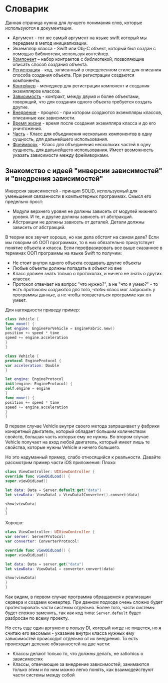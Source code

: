# Словарик

Данная страница нужна для лучшего понимания слов, которые используются в документации.

* Аргумент - тот же самый аргумент на языке swift который мы передаем в метод инициализации.
* Экземпляр класса - Swift или Obj-C объект, который был создан с помощью библиотеки, используя контейнер.
* [Компонент](registration.md#Регистрация) – набор контрактов с библиотекой, позволяющие описать способ создания объекта.
* [Регистрация](registration.md#Регистрация) - код, записанный в определенном стиле для описания способа создания объекта. При регистрации создаются компоненты.
* [Контейнер](registration.md#Регистрация) - менеджер для  регистрации компонент и создания экземпляров классов.
* [Зависимость](resolve.md#Разрешение-зависимостей) - контракт, между двумя и более объектами, говорящий, что для создания одного объекта требуется создать другие.
* [Внедрение](injection.md#Внедрение) - процесс  - при котором создаются экземпляры классов, описанные как зависимости.
* [Время жизни](lifetime.md#Время-жизни) - время после создания экземпляра класса и до его уничтожения.
* [Часть](part_framework.md#Части-и-Фреймворки) - Класс для объединения нескольких компонентов в одну сущность, для дальнейшего использования.
* [Фреймворк](part_framework.md#Части-и-Фреймворки) -  Класс для объединения нескольких частей в одну сущность, для дальнейшего использования. Имеет возможность указать зависимости между фреймворками.



## Знакомство с идеей "инверсии зависимостей" и "внедрения зависимостей"
Инверсия зависимостей - принцип SOLID, используемый для уменьшения связанности в компьютерных программах.
Смысл его предельно прост:
* Модули верхнего уровня не должны зависеть от модулей нижнего уровня. И те, и другие должны зависеть от абстракций.
* Абстракции не должны зависеть от деталей. Детали должны зависеть от абстракций.

В теории все звучит хорошо, но как дела обстоят на самом деле? Если мы говорим об ООП программах, то в них обязательно присутствует понятие объекта и класса. Если перефразировать все выше сказанное в терминах ООП программы на языке Swift то получим:
* Не стоит внутри одного объекта создавать другие объекты
* Любые объекты должны попадать в объект из вне
* Класс должен знать только о протоколах, и ничего не знать о других классах
* Протокол отвечает на вопрос "что нужно?", а не "что я умею?" - то есть протоколы создаются для того, чтобы класс мог запросить у программы данные, а не чтобы похвастаться программе как он умеет.

Для наглядности приведу пример:
```Swift
class Vehicle {
func move() {
let engine: EngineForVehicle = EngineFabric.new()
position += speed * time
speed += engine.acceleration
}
}
```

```Swift
class Vehicle {
protocol EngineProtocol {
var acceleration: Double
}

let engine: EngineProtocol
init(engine: EngineProtocol) {
self.engine = engine
}
func move() {
position += speed * time
speed += engine.acceleration
}
}
```
В первом случае Vehicle внутри своего метода запрашивает у фабрики конкретный двигатель, который обладает большим количеством свойств, большая часть которых ему не нужны.
Во втором случае Vehicle получает на вход любой двигатель, который имеет лишь те свойства, которые нужны Vehicle и ничего большего.

Но это надуманный пример, слабо относящийся к реальности. Давайте рассмотрим пример части iOS приложения:
Плохо:
```Swift
class ViewController: UIViewController {
override func viewDidLoad() {
super.viewDidLoad()

let data: Data = Server.default.get("data")
let viewData: ViewData1 = ViewData1Converter().convert(data)

show(viewData)
}
}
```
Хорошо:
```Swift
class ViewController: UIViewController {
var server: ServerProtocol!
var converter: ConverterProtocol!

override func viewDidLoad() {
super.viewDidLoad()

let data: Data = server.get("data")
let viewData: ViewData1 = converter.convert(data)

show(viewData)
}
}
```

Как видим, в первом случае программа обращаемся к реализации сервера и создаем конвертер. При данном подходе очень сложно будет протестировать части системы отдельно. Более того, части системы будет сложно заменить, так как код типа: `Server.default` будет разбросан по всему проекту.

Но есть еще один аргумент в пользу DI, который нигде не пишется, но я считаю его весомым - указание внутри класса нужных ему зависимостей происходит отдельно от их внедрения. То есть происходит деление обязанностей на две части:
* Классы делают только то, что должны делать, не заботясь о зависимостях
* Классы, отвечающие за внедрение зависимостей, занимаются только этим и по ним можно легко понять, как взаимодействуют части системы между собой
